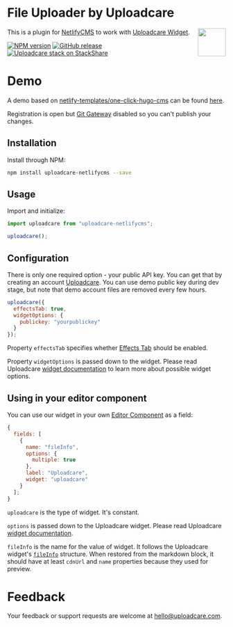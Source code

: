 # File Uploader by Uploadcare

<a href="https://uploadcare.com/?utm_source=github&utm_campaign=uploadcare-netlifycms">
  <img align="right" width="64" height="64"
    src="https://ucarecdn.com/2f4864b7-ed0e-4411-965b-8148623aa680/uploadcare-logo-mark.svg"
    alt="">
</a>

This is a plugin for [NetlifyCMS][netlify-cms] to work with [Uploadcare Widget][widget-docs].

[![NPM version][npm-img]][npm-url]
[![GitHub release][badge-release-img]][badge-release-url]&nbsp;
[![Uploadcare stack on StackShare][badge-stack-img]][badge-stack-url]

# Demo

A demo based on [netlify-templates/one-click-hugo-cms][one-click-hugo-cms] can be found [here][demo].

Registration is open but [Git Gateway] disabled so you can't publish your changes.

## Installation

Install through NPM:

```bash
npm install uploadcare-netlifycms --save
```

## Usage

Import and initialize:

```javascript
import uploadcare from "uploadcare-netlifycms";

uploadcare();
```

## Configuration

There is only one required option - your public API key. You can get that by creating an
account [Uploadcare]. You can use demo public key during dev stage, but note that
demo account files are removed every few hours.

```javascript
uploadcare({
  effectsTab: true,
  widgetOptions: {
    publickey: "yourpublickey"
  }
});
```

Property `effectsTab` specifies whether [Effects Tab] should be enabled.

Property `widgetOptions` is passed down to the widget. Please read Uploadcare [widget documentation][widget-options] to learn more about possible widget options.

## Using in your editor component

You can use our widget in your own [Editor Component][editor-comp] as a field:

```javascript
{
  fields: [
    {
      name: "fileInfo",
      options: {
        multiple: true
      },
      label: "Uploadcare",
      widget: "uploadcare"
    }
  ];
}
```

`uploadcare` is the type of widget. It's constant.

`options` is passed down to the Uploadcare widget. Please read Uploadcare [widget documentation][widget-options].

`fileInfo` is the name for the value of widget. It follows the Uploadcare widget's [`fileInfo`][file-info] structure. When restored from the markdown block, it should have at least `cdnUrl` and `name` properties because they used for preview.

# Feedback

Your feedback or support requests are welcome at hello@uploadcare.com.

[netlify-cms]: https://www.netlifycms.org/
[widget-docs]: https://uploadcare.com/docs/uploads/widget/
[widget-options]: https://uploadcare.com/docs/uploads/widget/config/#options
[uploadcare]: https://uploadcare.com
[badge-stack-img]: https://img.shields.io/badge/tech-stack-0690fa.svg?style=flat
[badge-stack-url]: https://stackshare.io/uploadcare/stacks/
[badge-release-img]: https://img.shields.io/github/release/uploadcare/uploadcare-netlifycms.svg
[badge-release-url]: https://github.com/uploadcare/uploadcare-netlifycms/releases
[one-click-hugo-cms]: https://github.com/netlify-templates/one-click-hugo-cms
[demo]: https://quizzical-hawking-b6f8cb.netlify.com/admin/#/
[git gateway]: https://www.netlify.com/docs/git-gateway/
[effects tab]: https://uploadcare.com/features/effects_tab/
[npm-img]: http://img.shields.io/npm/v/uploadcare-netlifycms.svg
[npm-url]: https://www.npmjs.org/package/uploadcare-netlifycms
[editor-comp]: https://www.netlifycms.org/docs/custom-widgets/#registereditorcomponent
[file-info]: https://uploadcare.com/docs/api_reference/javascript/files_uploads/#file-info
